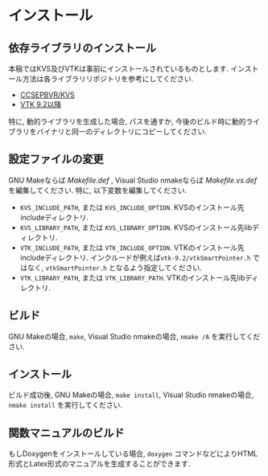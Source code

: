 # インストール

## 依存ライブラリのインストール

本稿ではKVS及びVTKは事前にインストールされているものとします.
インストール方法は各ライブラリリポジトリを参考にしてください.

-   [CCSEPBVR/KVS](https://github.com/CCSEPBVR/KVS)
-   [VTK 9.2以降](https://gitlab.kitware.com/vtk/vtk)

特に, 動的ライブラリを生成した場合, パスを通すか, 今後のビルド時に動的ライブラリをバイナリと同一のディレクトリにコピーしてください.

## 設定ファイルの変更

GNU Makeならば _Makefile.def_ , Visual Studio nmakeならば _Makefile.vs.def_ を編集してください.
特に, 以下変数を編集してください.

-   `KVS_INCLUDE_PATH`, または `KVS_INCLUDE_OPTION`. KVSのインストール先includeディレクトリ.
-   `KVS_LIBRARY_PATH`, または `KVS_LIBRARY_OPTION`. KVSのインストール先libディレクトリ.
-   `VTK_INCLUDE_PATH`, または `VTK_INCLUDE_OPTION`. VTKのインストール先includeディレクトリ. インクルードが例えば`vtk-9.2/vtkSmartPointer.h` ではなく, `vtkSmartPointer.h` となるよう指定してください.
-   `VTK_LIBRARY_PATH`, または  `VTK_LIBRARY_PATH`. VTKのインストール先libディレクトリ.

## ビルド

GNU Makeの場合, `make`, Visual Studio nmakeの場合, `nmake /A` を実行してください.

## インストール

ビルド成功後, GNU Makeの場合, `make install`, Visual Studio nmakeの場合, `nmake install` を実行してください.

## 関数マニュアルのビルド

もしDoxygenをインストールしている場合, `doxygen` コマンドなどによりHTML形式とLatex形式のマニュアルを生成することができます.
